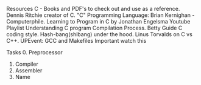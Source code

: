 Resources
C - Books and PDF's to check out and use as a reference.
Dennis Ritchie creator of C.
"C" Programming Language: Brian Kernighan - Computerphile.
Learning to Program in C by Jonathan Engelsma Youtube Playlist
Understanding C program Compilation Process.
Betty Guide C coding style.
Hash-bang(shibang) under the hood.
Linus Torvalds on C vs C++.
UPEvent: GCC and Makefiles Important watch this

Tasks
0. Preprocessor
1. Compiler
2. Assembler
3. Name